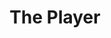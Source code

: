---
title: "The Player"
year: 1992
rating: 3
stars: "★★★"
rewatched: false
permalink: "the-player"
watched_on: 2023-12-09
---